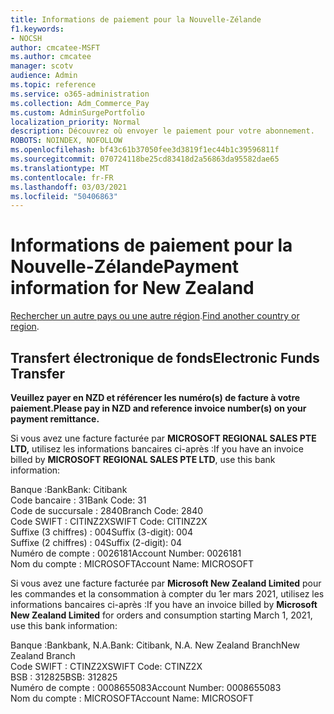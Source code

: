 ```yaml
---
title: Informations de paiement pour la Nouvelle-Zélande
f1.keywords:
- NOCSH
author: cmcatee-MSFT
ms.author: cmcatee
manager: scotv
audience: Admin
ms.topic: reference
ms.service: o365-administration
ms.collection: Adm_Commerce_Pay
ms.custom: AdminSurgePortfolio
localization_priority: Normal
description: Découvrez où envoyer le paiement pour votre abonnement.
ROBOTS: NOINDEX, NOFOLLOW
ms.openlocfilehash: bf43c61b37050fee3d3819f1ec44b1c39596811f
ms.sourcegitcommit: 070724118be25cd83418d2a56863da95582dae65
ms.translationtype: MT
ms.contentlocale: fr-FR
ms.lasthandoff: 03/03/2021
ms.locfileid: "50406863"
---
```

# <a name="payment-information-for-new-zealand"></a><span data-ttu-id="42637-103">Informations de paiement pour la Nouvelle-Zélande</span><span class="sxs-lookup"><span data-stu-id="42637-103">Payment information for New Zealand</span></span>

<span data-ttu-id="42637-104">[Rechercher un autre pays ou une autre région](../billing-and-payments/pay-for-your-subscription.md).</span><span class="sxs-lookup"><span data-stu-id="42637-104">[Find another country or region](../billing-and-payments/pay-for-your-subscription.md).</span></span>

## <a name="electronic-funds-transfer"></a><span data-ttu-id="42637-105">Transfert électronique de fonds</span><span class="sxs-lookup"><span data-stu-id="42637-105">Electronic Funds Transfer</span></span>

<span data-ttu-id="42637-106">**Veuillez payer en NZD et référencer les numéro(s) de facture à votre paiement.**</span><span class="sxs-lookup"><span data-stu-id="42637-106">**Please pay in NZD and reference invoice number(s) on your payment remittance.**</span></span>

<span data-ttu-id="42637-107">Si vous avez une facture facturée par **MICROSOFT REGIONAL SALES PTE LTD,** utilisez les informations bancaires ci-après :</span><span class="sxs-lookup"><span data-stu-id="42637-107">If you have an invoice billed by **MICROSOFT REGIONAL SALES PTE LTD**, use this bank information:</span></span>

<span data-ttu-id="42637-108">Banque :Bank</span><span class="sxs-lookup"><span data-stu-id="42637-108">Bank: Citibank</span></span>\
<span data-ttu-id="42637-109">Code bancaire : 31</span><span class="sxs-lookup"><span data-stu-id="42637-109">Bank Code: 31</span></span>\
<span data-ttu-id="42637-110">Code de succursale : 2840</span><span class="sxs-lookup"><span data-stu-id="42637-110">Branch Code: 2840</span></span>\
<span data-ttu-id="42637-111">Code SWIFT : CITINZ2X</span><span class="sxs-lookup"><span data-stu-id="42637-111">SWIFT Code: CITINZ2X</span></span>\
<span data-ttu-id="42637-112">Suffixe (3 chiffres) : 004</span><span class="sxs-lookup"><span data-stu-id="42637-112">Suffix (3-digit): 004</span></span>\
<span data-ttu-id="42637-113">Suffixe (2 chiffres) : 04</span><span class="sxs-lookup"><span data-stu-id="42637-113">Suffix (2-digit): 04</span></span>\
<span data-ttu-id="42637-114">Numéro de compte : 0026181</span><span class="sxs-lookup"><span data-stu-id="42637-114">Account Number: 0026181</span></span>\
<span data-ttu-id="42637-115">Nom du compte : MICROSOFT</span><span class="sxs-lookup"><span data-stu-id="42637-115">Account Name: MICROSOFT</span></span>

<span data-ttu-id="42637-116">Si vous avez une facture facturée par **Microsoft New Zealand Limited** pour les commandes et la consommation à compter du 1er mars 2021, utilisez les informations bancaires ci-après :</span><span class="sxs-lookup"><span data-stu-id="42637-116">If you have an invoice billed by **Microsoft New Zealand Limited** for orders and consumption starting March 1, 2021, use this bank information:</span></span>

<span data-ttu-id="42637-117">Banque :Bankbank, N.A.</span><span class="sxs-lookup"><span data-stu-id="42637-117">Bank: Citibank, N.A.</span></span> <span data-ttu-id="42637-118">New Zealand Branch</span><span class="sxs-lookup"><span data-stu-id="42637-118">New Zealand Branch</span></span>\
<span data-ttu-id="42637-119">Code SWIFT : CTINZ2X</span><span class="sxs-lookup"><span data-stu-id="42637-119">SWIFT Code: CTINZ2X</span></span>\
<span data-ttu-id="42637-120">BSB : 312825</span><span class="sxs-lookup"><span data-stu-id="42637-120">BSB: 312825</span></span>\
<span data-ttu-id="42637-121">Numéro de compte : 0008655083</span><span class="sxs-lookup"><span data-stu-id="42637-121">Account Number: 0008655083</span></span>\
<span data-ttu-id="42637-122">Nom du compte : MICROSOFT</span><span class="sxs-lookup"><span data-stu-id="42637-122">Account Name: MICROSOFT</span></span>
